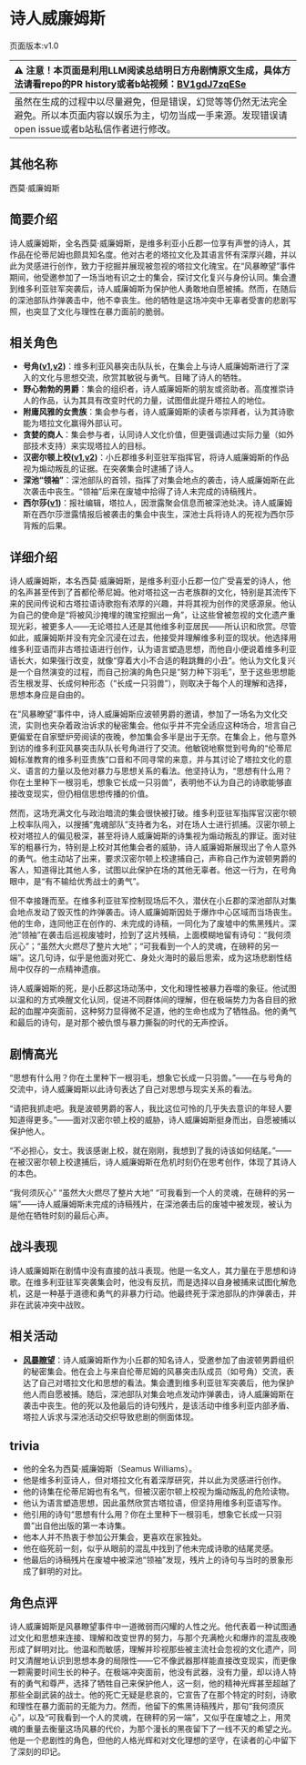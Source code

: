 # 诗人威廉姆斯
页面版本:v1.0
 

| :warning: 注意！本页面是利用LLM阅读总结明日方舟剧情原文生成，具体方法请看repo的PR history或者b站视频：[BV1gdJ7zqESe](https://www.bilibili.com/video/BV1gdJ7zqESe/)         |
|:----------------------------|
| 虽然在生成的过程中以尽量避免，但是错误，幻觉等等仍然无法完全避免。所以本页面内容以娱乐为主，切勿当成一手来源。发现错误请open issue或者b站私信作者进行修改。|



## 其他名称
西莫·威廉姆斯
## 简要介绍
诗人威廉姆斯，全名西莫·威廉姆斯，是维多利亚小丘郡一位享有声誉的诗人，其作品在伦蒂尼姆也颇具知名度。他对古老的塔拉文化及其语言怀有深厚兴趣，并以此为灵感进行创作，致力于挖掘并展现被忽视的塔拉文化瑰宝。在“风暴瞭望”事件期间，他受邀参加了一场当地有识之士的集会，探讨文化复兴与身份认同。集会遭到维多利亚驻军突袭后，诗人威廉姆斯为保护他人勇敢地自愿被捕。然而，在随后的深池部队炸弹袭击中，他不幸丧生。他的牺牲是这场冲突中无辜者受害的悲剧写照，也突显了文化与理性在暴力面前的脆弱。
## 相关角色
-   **号角([v1](char_4039_horn.md),[v2](../char_v3/char_4039_horn.md))**：维多利亚风暴突击队队长，在集会上与诗人威廉姆斯进行了深入的文化与思想交流，欣赏其敏锐与勇气。目睹了诗人的牺牲。
-   **野心勃勃的男爵**：集会的组织者，诗人威廉姆斯的朋友或资助者。高度推崇诗人的作品，认为其具有改变时代的力量，试图借此提升塔拉人的地位。
-   **附庸风雅的女贵族**：集会参与者，诗人威廉姆斯的读者与崇拜者，认为其诗歌能为塔拉文化赢得外部认可。
-   **贪婪的商人**：集会参与者，认同诗人文化价值，但更强调通过实际力量（如外部技术支持）来实现塔拉人的目标。
-   **汉密尔顿上校([v1](extended_char_han_mi_er_dun_shang_xiao.md),[v2](../char_v3/extended_char_han_mi_er_dun_shang_xiao.md))**：小丘郡维多利亚驻军指挥官，将诗人威廉姆斯的作品视为煽动叛乱的证据。在突袭集会时逮捕了诗人。
-   **深池“领袖”**：深池部队的首领，指挥了对集会地点的袭击，诗人威廉姆斯在此次袭击中丧生。“领袖”后来在废墟中拾得了诗人未完成的诗稿残片。
-   **西尔莎([v1](extended_char_xi_er_sha.md))**：报社编辑，塔拉人，因泄露聚会信息而被深池处决。诗人威廉姆斯在西尔莎泄露情报后被袭击的集会中丧生，深池士兵将诗人的死视为西尔莎背叛的后果。
## 详细介绍
诗人威廉姆斯，本名西莫·威廉姆斯，是维多利亚小丘郡一位广受喜爱的诗人，他的名声甚至传到了首都伦蒂尼姆。他对塔拉这一古老族群的文化，特别是其流传下来的民间传说和古塔拉语诗歌抱有浓厚的兴趣，并将其视为创作的灵感源泉。他认为自己的使命是“将被风沙掩埋的瑰宝挖掘出一角”，让这些曾被忽视的文化遗产重现光彩，被更多人——无论塔拉人还是其他维多利亚居民——所认识和欣赏。尽管如此，威廉姆斯并没有完全沉浸在过去，他接受并理解维多利亚的现状。他选择用维多利亚语而非古塔拉语进行创作，认为语言塑造思想，而他自小便说着维多利亚语长大，如果强行改变，就像“穿着大小不合适的鞋跳舞的小丑”。他认为文化复兴是一个自然演变的过程，而自己扮演的角色只是“努力种下羽毛”，至于这些思想能否生根发芽、长成何种形态（“长成一只羽兽”），则取决于每个人的理解和选择，思想本身应是自由的。

在“风暴瞭望”事件中，诗人威廉姆斯应波顿男爵的邀请，参加了一场名为文化交流，实则也夹杂着政治诉求的秘密集会。他似乎并不完全适应这种场合，坦言自己更偏爱在自家壁炉旁阅读的夜晚，参加集会多半是出于无奈。在集会上，他与意外到访的维多利亚风暴突击队队长号角进行了交流。他敏锐地察觉到号角的“伦蒂尼姆标准教育的维多利亚贵族”口音和不同寻常的来意，并与其讨论了塔拉文化的意义、语言的力量以及他对暴力与思想关系的看法。他坚持认为，“思想有什么用？你在土里种下一根羽毛，想象它长成一只羽兽”，表明他不认为自己的诗歌能够直接改变现实，但仍相信思想传播的价值。

然而，这场充满文化与政治暗流的集会很快被打破。维多利亚驻军指挥官汉密尔顿上校率队闯入，以搜捕“鬼魂部队”支持者为名，对在场人士进行抓捕。汉密尔顿上校对塔拉人的偏见极深，甚至将诗人威廉姆斯的诗集视为煽动叛乱的罪证。面对驻军的粗暴行为，特别是上校对其他集会者的威胁，诗人威廉姆斯展现出了令人意外的勇气。他主动站了出来，要求汉密尔顿上校逮捕自己，声称自己作为波顿男爵的客人，知道得比其他人多，试图以此保护在场的其他无辜者。他这一行为，在号角眼中，是“有不输给优秀战士的勇气”。

但不幸接踵而至。在维多利亚驻军控制现场后不久，潜伏在小丘郡的深池部队对集会地点发动了毁灭性的炸弹袭击。诗人威廉姆斯因处于爆炸中心区域而当场丧生。他的生命，连同他正在创作的、未完成的诗稿，一同化为了废墟中的焦黑残片。深池“领袖”在袭击后巡视废墟时，捡到了这片残稿，上面模糊地留有诗句：“我何须灰心”；“虽然大火燃尽了整片大地”；“可我看到一个人的灵魂，在磅秤的另一端”。这几句诗，似乎是他面对死亡、身处火海时的最后思索，成为这场悲剧性结局中仅存的一点精神遗痕。

诗人威廉姆斯的死，是小丘郡这场动荡中，文化和理性被暴力吞噬的象征。他试图以温和的方式唤醒文化认同，促进不同群体间的理解，但在极端势力为各自目的掀起的血腥冲突面前，这种努力显得微不足道，他的生命也成为了牺牲品。他的勇气和最后的诗句，是对那个被仇恨与暴力撕裂的时代的无声控诉。
## 剧情高光
“思想有什么用？你在土里种下一根羽毛，想象它长成一只羽兽。”——在与号角的交流中，诗人威廉姆斯以此诗句表达了自己对思想与现实关系的看法。

“请把我抓走吧。我是波顿男爵的客人，我比这位可怜的几乎失去意识的年轻人要知道得更多。”——面对汉密尔顿上校的威胁，诗人威廉姆斯挺身而出，自愿被捕以保护他人。

“不必担心，女士。我该感谢上校，就在刚刚，我想到了我的诗该如何结尾。”——在被汉密尔顿上校逮捕后，诗人威廉姆斯在危机时刻仍在思考创作，体现了其诗人的本色。

“我何须灰心”
“虽然大火燃尽了整片大地”
“可我看到一个人的灵魂，在磅秤的另一端”——诗人威廉姆斯未完成的诗稿残片，在深池袭击后的废墟中被发现，被认为是他在牺牲时刻的最后心声。
## 战斗表现
诗人威廉姆斯在剧情中没有直接的战斗表现。他是一名文人，其力量在于思想和诗歌。在维多利亚驻军突袭集会时，他没有反抗，而是选择以自身被捕来试图化解危机，这是一种基于道德和勇气的非暴力行动。他最终死于深池部队的炸弹袭击，并非在武装冲突中战败。
## 相关活动
-   **[风暴瞭望](../stories/main_9.md)**：诗人威廉姆斯作为小丘郡的知名诗人，受邀参加了由波顿男爵组织的秘密集会。他在会上与来自伦蒂尼姆的风暴突击队成员（如号角）交流，表达了自己对塔拉文化和思想的看法。集会遭到维多利亚驻军突袭后，他为保护他人而自愿被捕。随后，深池部队对集会地点发动炸弹袭击，诗人威廉姆斯在袭击中丧生。他的死以及他最后的诗句残片，是该活动中维多利亚内部矛盾、塔拉人诉求与深池活动交织导致悲剧的侧面体现。
## trivia
*   他的全名为西莫·威廉姆斯（Seamus Williams）。
*   他是维多利亚诗人，但对塔拉文化有着深厚研究，并以此为灵感进行创作。
*   他的诗集在伦蒂尼姆也有名气，但被汉密尔顿上校视为煽动叛乱的危险读物。
*   他认为语言塑造思想，因此虽然欣赏古塔拉语，但坚持用维多利亚语写作。
*   他引用的诗句“思想有什么用？你在土里种下一根羽毛，想象它长成一只羽兽”出自他出版的第一本诗集。
*   他本人并不热衷于参加公开集会，更喜欢在家独处。
*   他在临死前一刻，似乎从眼前的混乱中找到了他未完成诗歌的结尾灵感。
*   他最后的诗稿残片在废墟中被深池“领袖”发现，残片上的诗句与当时的景象形成了鲜明的对比。
## 角色点评
诗人威廉姆斯是风暴瞭望事件中一道微弱而闪耀的人性之光。他代表着一种试图通过文化和思想来连接、理解和改变世界的努力，与那个充满枪火和爆炸的混乱夜晚形成了鲜明对比。他温和而敏感，理解并珍视那些被主流社会忽视的文化遗产，同时又清醒地认识到思想本身的局限性——它不像武器那样能直接改变现实，而更像一颗需要时间生长的种子。在极端冲突面前，他没有武器，没有力量，却以诗人特有的勇气和尊严，选择了牺牲自己来保护他人，这一刻，他的精神光辉甚至超越了那些全副武装的战士。他的死亡无疑是悲哀的，它宣告了在那个特定的时刻，诗歌和理性在暴力面前的无能为力。然而，他留下的焦黑诗稿残片，那句“我何须灰心”，以及“可我看到一个人的灵魂，在磅秤的另一端”，又似乎在废墟之上，用灵魂的重量去衡量这场风暴的代价，为那个漫长的黑夜留下了一线不灭的希望之光。他是一个悲剧性的角色，但他的人格光辉和对文化理想的坚守，在读者的心中留下了深刻的印记。